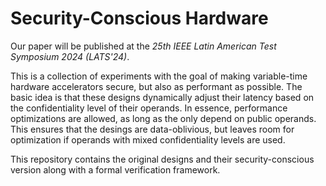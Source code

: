 # Security-Conscious Hardware

Our paper will be published at the *25th IEEE Latin American Test Symposium 2024 (LATS'24)*.

This is a collection of experiments with the goal of making variable-time hardware accelerators secure, but also as performant as possible.
The basic idea is that these designs dynamically adjust their latency based on the confidentiality level of their operands.
In essence, performance optimizations are allowed, as long as the only depend on public operands.
This ensures that the desings are data-oblivious, but leaves room for optimization if operands with mixed confidentiality levels are used.

This repository contains the original designs and their security-conscious version along with a formal verification framework.

